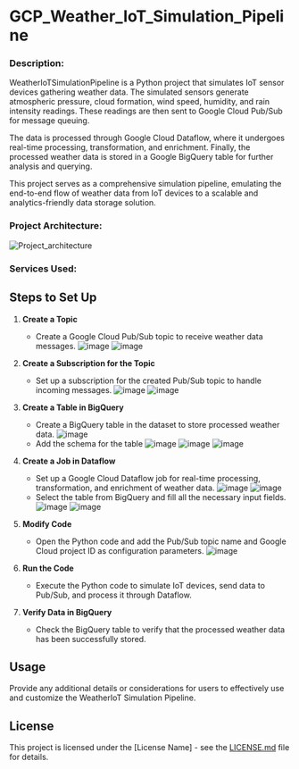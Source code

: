 # GCP_Weather_IoT_Simulation_Pipeline
### Description:
WeatherIoTSimulationPipeline is a Python project that simulates IoT sensor devices gathering weather data. The simulated sensors generate atmospheric pressure, cloud formation, wind speed, humidity, and rain intensity readings. These readings are then sent to Google Cloud Pub/Sub for message queuing.

The data is processed through Google Cloud Dataflow, where it undergoes real-time processing, transformation, and enrichment. Finally, the processed weather data is stored in a Google BigQuery table for further analysis and querying.

This project serves as a comprehensive simulation pipeline, emulating the end-to-end flow of weather data from IoT devices to a scalable and analytics-friendly data storage solution.

### Project Architecture:
![Project_architecture](https://github.com/AfzalAliSolangi/GCP_Weather_IoT_Simulation_Pipeline/assets/100179604/9ca46e82-b825-4591-8126-fed49abcb35e)

### Services Used:


## Steps to Set Up

1. **Create a Topic**
   - Create a Google Cloud Pub/Sub topic to receive weather data messages.
     ![image](https://github.com/AfzalAliSolangi/GCP_Weather_IoT_Simulation_Pipeline/assets/100179604/a7c16b0c-907d-46d4-b34b-fd3cbaaf87ee)
     ![image](https://github.com/AfzalAliSolangi/GCP_Weather_IoT_Simulation_Pipeline/assets/100179604/6c5a79e9-68e5-455f-9302-70e116c522ec)

2. **Create a Subscription for the Topic**
   - Set up a subscription for the created Pub/Sub topic to handle incoming messages.
     ![image](https://github.com/AfzalAliSolangi/GCP_Weather_IoT_Simulation_Pipeline/assets/100179604/62be6f94-d975-457e-bcc8-36b8e69061bc)
     ![image](https://github.com/AfzalAliSolangi/GCP_Weather_IoT_Simulation_Pipeline/assets/100179604/80be73d2-4536-42e2-9a34-647d36fb292a)

3. **Create a Table in BigQuery**
   - Create a BigQuery table in the dataset to store processed weather data.
     ![image](https://github.com/AfzalAliSolangi/GCP_Weather_IoT_Simulation_Pipeline/assets/100179604/f190fa0b-f480-46a0-af10-6040eade503e)
   - Add the schema for the table
     ![image](https://github.com/AfzalAliSolangi/GCP_Weather_IoT_Simulation_Pipeline/assets/100179604/ddf54cb4-c414-4db9-94cc-4fa6793bd8bb)
     ![image](https://github.com/AfzalAliSolangi/GCP_Weather_IoT_Simulation_Pipeline/assets/100179604/c0db8e46-7b18-4df7-be3a-d7b1cf6abed8)
     ![image](https://github.com/AfzalAliSolangi/GCP_Weather_IoT_Simulation_Pipeline/assets/100179604/c21055cb-bc53-4ffd-b80f-b16446d727dd)

4. **Create a Job in Dataflow**
   - Set up a Google Cloud Dataflow job for real-time processing, transformation, and enrichment of weather data.
     ![image](https://github.com/AfzalAliSolangi/GCP_Weather_IoT_Simulation_Pipeline/assets/100179604/241d7eaf-dac8-4c9c-86ea-8bcecf6bb8c2)
     ![image](https://github.com/AfzalAliSolangi/GCP_Weather_IoT_Simulation_Pipeline/assets/100179604/981046df-b1a0-446b-9aff-80cb71201666)
   - Select the table from BigQuery and fill all the necessary input fields.
     ![image](https://github.com/AfzalAliSolangi/GCP_Weather_IoT_Simulation_Pipeline/assets/100179604/84e6463a-060f-4811-9bea-a3b70020d19f)
     ![image](https://github.com/AfzalAliSolangi/GCP_Weather_IoT_Simulation_Pipeline/assets/100179604/74d5dd1f-0c84-4e20-a696-eadefa91eb41)

5. **Modify Code**
   - Open the Python code and add the Pub/Sub topic name and Google Cloud project ID as configuration parameters.
   ![image](https://github.com/AfzalAliSolangi/GCP_Weather_IoT_Simulation_Pipeline/assets/100179604/ed25e360-037c-498f-96a9-3d2fce9fe955)


6. **Run the Code**
   - Execute the Python code to simulate IoT devices, send data to Pub/Sub, and process it through Dataflow.

7. **Verify Data in BigQuery**
   - Check the BigQuery table to verify that the processed weather data has been successfully stored.

## Usage

Provide any additional details or considerations for users to effectively use and customize the WeatherIoT Simulation Pipeline.

## License

This project is licensed under the [License Name] - see the [LICENSE.md](LICENSE.md) file for details.


